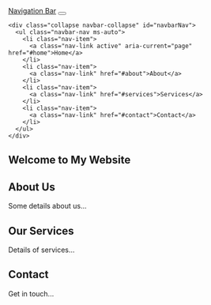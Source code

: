 <!DOCTYPE html>
<html lang="en">
<head>
  <meta charset="UTF-8">
  <meta name="viewport" content="width=device-width, initial-scale=1.0">
  <title>Responsive Navbar</title>
  <!-- Bootstrap CSS -->
  <link href="https://cdn.jsdelivr.net/npm/bootstrap@5.3.3/dist/css/bootstrap.min.css" rel="stylesheet">
</head>
<body>

<!-- Navigation Bar -->
<nav class="navbar navbar-expand-lg navbar-dark bg-dark">
  <div class="container-fluid">
    <a class="navbar-brand" href="#">Navigation Bar</a>
    <button class="navbar-toggler" type="button" data-bs-toggle="collapse" data-bs-target="#navbarNav"
      aria-controls="navbarNav" aria-expanded="false" aria-label="Toggle navigation">
      <span class="navbar-toggler-icon"></span>
    </button>
    
    <div class="collapse navbar-collapse" id="navbarNav">
      <ul class="navbar-nav ms-auto">
        <li class="nav-item">
          <a class="nav-link active" aria-current="page" href="#home">Home</a>
        </li>
        <li class="nav-item">
          <a class="nav-link" href="#about">About</a>
        </li>
        <li class="nav-item">
          <a class="nav-link" href="#services">Services</a>
        </li>
        <li class="nav-item">
          <a class="nav-link" href="#contact">Contact</a>
        </li>
      </ul>
    </div>
  </div>
</nav>

<!-- Dummy Sections -->
<section id="home" class="p-5 text-center bg-light">
  <h1>Welcome to My Website</h1>
</section>
<section id="about" class="p-5 text-center">
  <h2>About Us</h2>
  <p>Some details about us...</p>
</section>
<section id="services" class="p-5 text-center bg-light">
  <h2>Our Services</h2>
  <p>Details of services...</p>
</section>
<section id="contact" class="p-5 text-center">
  <h2>Contact</h2>
  <p>Get in touch...</p>
</section>

<!-- Bootstrap JS -->
<script src="https://cdn.jsdelivr.net/npm/bootstrap@5.3.3/dist/js/bootstrap.bundle.min.js"></script>
</body>
</html>
